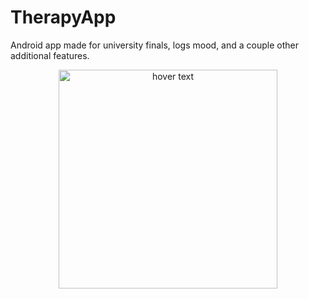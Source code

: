 # TherapyApp
 Android app made for university finals, logs mood, and a couple other additional features.
<p align="center">
  <img src="(http://url/to/img.png](https://sun9-62.userapi.com/impg/LpcxVCCgJIR6ZcV3wnO2HSHlcWQVp8w1qSGWqg/IJZRywTM8Fk.jpg?size=391x801&quality=96&sign=2d3b53d8de8531a9d548e23ee0ca2d3f&type=album)https://sun9-62.userapi.com/impg/LpcxVCCgJIR6ZcV3wnO2HSHlcWQVp8w1qSGWqg/IJZRywTM8Fk.jpg?size=391x801&quality=96&sign=2d3b53d8de8531a9d548e23ee0ca2d3f&type=album)" width="350" title="hover text">
</p>

